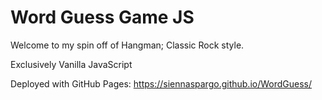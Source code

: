 # Word Guess Game JS
Welcome to my spin off of Hangman; Classic Rock style.

Exclusively Vanilla JavaScript

Deployed with GitHub Pages: https://siennaspargo.github.io/WordGuess/


<p align="left">
  <a href="https://siennaspargo.github.io/WordGuess/" img src="https://i.ibb.co/qgDDtLb/Screen-Shot-2019-06-28-at-7-25-52-PM.jpg" width="250" title="homepage">
  <a href="https://siennaspargo.github.io/WordGuess/gamepage.html" img src="https://i.ibb.co/vwYpSfp/Screen-Shot-2019-06-28-at-7-26-02-PM.jpg" width="250" title="gamepage">
</p>
